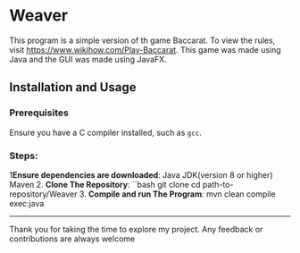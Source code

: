 # Weaver
This program is a simple version of th game Baccarat. To view the rules, visit https://www.wikihow.com/Play-Baccarat. This game was made using Java and the GUI was made using JavaFX.


## Installation and Usage

### Prerequisites
Ensure you have a C compiler installed, such as `gcc`.

### Steps:
1**Ensure dependencies are downloaded**:
  Java JDK(version 8 or higher)
  Maven
2. **Clone The Repository**: 
   ``bash
   git clone <repository-url>
   cd path-to-repository/Weaver
3. **Compile and run The Program**:
   mvn clean compile exec:java
   
---
Thank you for taking the time to explore my project. Any feedback or contributions are always welcome
